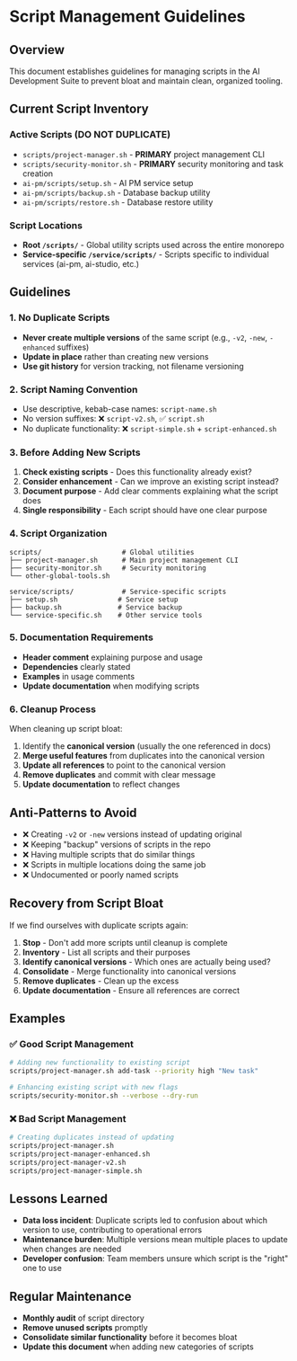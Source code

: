 # Script Management Guidelines

## Overview
This document establishes guidelines for managing scripts in the AI Development Suite to prevent bloat and maintain clean, organized tooling.

## Current Script Inventory

### Active Scripts (DO NOT DUPLICATE)
- `scripts/project-manager.sh` - **PRIMARY** project management CLI
- `scripts/security-monitor.sh` - **PRIMARY** security monitoring and task creation
- `ai-pm/scripts/setup.sh` - AI PM service setup
- `ai-pm/scripts/backup.sh` - Database backup utility  
- `ai-pm/scripts/restore.sh` - Database restore utility

### Script Locations
- **Root `/scripts/`** - Global utility scripts used across the entire monorepo
- **Service-specific `/service/scripts/`** - Scripts specific to individual services (ai-pm, ai-studio, etc.)

## Guidelines

### 1. No Duplicate Scripts
- **Never create multiple versions** of the same script (e.g., `-v2`, `-new`, `-enhanced` suffixes)
- **Update in place** rather than creating new versions
- **Use git history** for version tracking, not filename versioning

### 2. Script Naming Convention
- Use descriptive, kebab-case names: `script-name.sh`
- No version suffixes: ❌ `script-v2.sh`, ✅ `script.sh`
- No duplicate functionality: ❌ `script-simple.sh` + `script-enhanced.sh`

### 3. Before Adding New Scripts
1. **Check existing scripts** - Does this functionality already exist?
2. **Consider enhancement** - Can we improve an existing script instead?
3. **Document purpose** - Add clear comments explaining what the script does
4. **Single responsibility** - Each script should have one clear purpose

### 4. Script Organization
```
scripts/                    # Global utilities
├── project-manager.sh      # Main project management CLI
├── security-monitor.sh     # Security monitoring
└── other-global-tools.sh

service/scripts/            # Service-specific scripts  
├── setup.sh               # Service setup
├── backup.sh              # Service backup
└── service-specific.sh    # Other service tools
```

### 5. Documentation Requirements
- **Header comment** explaining purpose and usage
- **Dependencies** clearly stated
- **Examples** in usage comments
- **Update documentation** when modifying scripts

### 6. Cleanup Process
When cleaning up script bloat:
1. Identify the **canonical version** (usually the one referenced in docs)
2. **Merge useful features** from duplicates into the canonical version
3. **Update all references** to point to the canonical version
4. **Remove duplicates** and commit with clear message
5. **Update documentation** to reflect changes

## Anti-Patterns to Avoid
- ❌ Creating `-v2` or `-new` versions instead of updating original
- ❌ Keeping "backup" versions of scripts in the repo
- ❌ Having multiple scripts that do similar things
- ❌ Scripts in multiple locations doing the same job
- ❌ Undocumented or poorly named scripts

## Recovery from Script Bloat
If we find ourselves with duplicate scripts again:
1. **Stop** - Don't add more scripts until cleanup is complete
2. **Inventory** - List all scripts and their purposes
3. **Identify canonical versions** - Which ones are actually being used?
4. **Consolidate** - Merge functionality into canonical versions
5. **Remove duplicates** - Clean up the excess
6. **Update documentation** - Ensure all references are correct

## Examples

### ✅ Good Script Management
```bash
# Adding new functionality to existing script
scripts/project-manager.sh add-task --priority high "New task"

# Enhancing existing script with new flags
scripts/security-monitor.sh --verbose --dry-run
```

### ❌ Bad Script Management  
```bash
# Creating duplicates instead of updating
scripts/project-manager.sh
scripts/project-manager-enhanced.sh
scripts/project-manager-v2.sh
scripts/project-manager-simple.sh
```

## Lessons Learned
- **Data loss incident**: Duplicate scripts led to confusion about which version to use, contributing to operational errors
- **Maintenance burden**: Multiple versions mean multiple places to update when changes are needed
- **Developer confusion**: Team members unsure which script is the "right" one to use

## Regular Maintenance
- **Monthly audit** of script directory
- **Remove unused scripts** promptly
- **Consolidate similar functionality** before it becomes bloat
- **Update this document** when adding new categories of scripts
